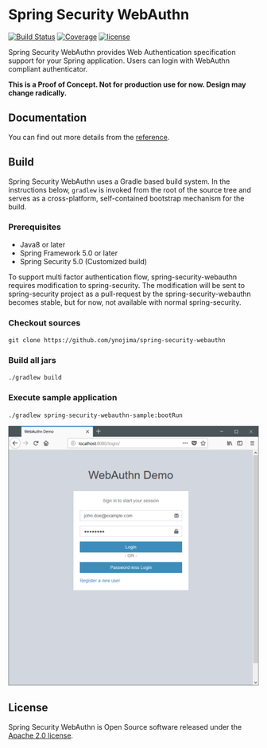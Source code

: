 # Spring Security WebAuthn

[![Build Status](https://travis-ci.org/ynojima/spring-security-webauthn.svg?branch=master)](https://travis-ci.org/ynojima/spring-security-webauthn)
[![Coverage](https://sonarcloud.io/api/project_badges/measure?project=spring-security-webauthn&metric=coverage)](https://sonarcloud.io/dashboard?id=spring-security-webauthn)
[![license](https://img.shields.io/github/license/ynojima/spring-security-webauthn.svg)](https://github.com/ynojima/spring-security-webauthn/blob/master/LICENSE.txt)


Spring Security WebAuthn provides Web Authentication specification support for your Spring application.
Users can login with WebAuthn compliant authenticator.

**This is a Proof of Concept. Not for production use for now. Design may change radically.**

## Documentation

You can find out more details from the [reference](https://ynojima.github.io/spring-security-webauthn/en/).

## Build

Spring Security WebAuthn uses a Gradle based build system.
In the instructions below, `gradlew` is invoked from the root of the source tree and serves as a cross-platform,
self-contained bootstrap mechanism for the build.

### Prerequisites

- Java8 or later
- Spring Framework 5.0 or later
- Spring Security 5.0 (Customized build)

To support multi factor authentication flow, spring-security-webauthn requires modification to spring-security.
The modification will be sent to spring-security project as a pull-request by the spring-security-webauthn becomes stable, 
but for now, not available with normal spring-security.

### Checkout sources

```
git clone https://github.com/ynojima/spring-security-webauthn
```

### Build all jars

```
./gradlew build
```

### Execute sample application

```
./gradlew spring-security-webauthn-sample:bootRun
```

![Login view](./docs/src/reference/asciidoc/en/images/login.png "Login view")

## License

Spring Security WebAuthn is Open Source software released under the
[Apache 2.0 license](http://www.apache.org/licenses/LICENSE-2.0.html).
